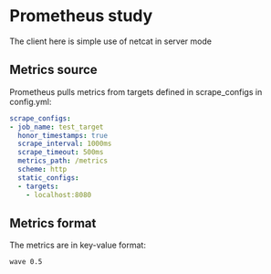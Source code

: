 # Prometheus study

The client here is simple use of netcat in server mode

## Metrics source

Prometheus pulls metrics from targets defined in scrape_configs in config.yml:
```yaml
scrape_configs:
- job_name: test_target
  honor_timestamps: true
  scrape_interval: 1000ms
  scrape_timeout: 500ms
  metrics_path: /metrics
  scheme: http
  static_configs:
  - targets:
    - localhost:8080
```

## Metrics format

The metrics are in key-value format:  
```
wave 0.5
```
